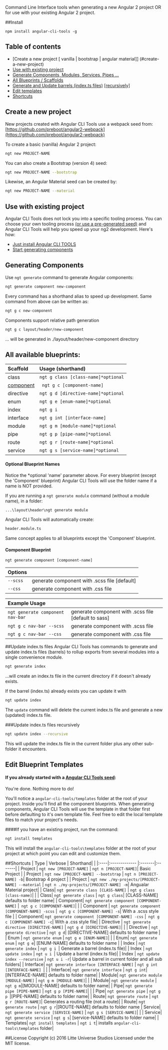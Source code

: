 Command Line Interface tools when generating a new Angular 2 project OR for use with your existing Angular 2 project. 

##Install 

`npm install angular-cli-tools -g`

## Table of contents

* [Create a new project [ vanilla | bootstrap | angular material]] (#create-a-new-project)
* [Use with existing project](#use-with-existing-project)
* [Generate Components, Modules, Services, Pipes ...](#generating-components)
* [All Blueprints / Scaffolds](#all-available-blueprints)
* [Generate and Update barrels (index.ts files)](#update-index.ts-files) [ [recursively] ](#update-index.ts-files-recursively)
* [Edit templates](#edit-blueprint-templates)
* [Shortcuts](#shrotcuts)



## Create a new project

New projects created with Angular CLI Tools use a webpack seed from: [https://github.com/preboot/angular2-webpack](https://github.com/preboot/angular2-webpack)
 
To create a basic (vanilla) Angular 2 project:
```bash
ngt new PROJECT-NAME
```

You can also create a Bootstrap (version 4) seed:
  
```bash
ngt new PROJECT-NAME --bootstrap
```

Likewise, an Angular Material seed can be created by:

```bash
ngt new PROJECT-NAME --material
```

## Use with existing project

Angular CLI Tools does not lock you into a specific tooling process. You can choose your own tooling process [(or use a pre-generated seed)](#create-a-new-project) and Angular CLI Tools will help you speed up your ng2 development. Here's how:

* [Just install Angular CLI TOOLS](#install)
* [Start generating components ](#generating-components)

 
## Generating Components
Use `ngt generate` command to generate Angular components:

```bash
ngt generate component new-component
```

Every command has a shorthand alias to speed up development. Same command from above can be written as:

```bash
ngt g c new-component 
```


Components support relative path generation
```bash
ngt g c layout/header/new-component 
```

... will be generated in ./layout/header/new-component directory 

## All available blueprints:

| Scaffold        | Usage (shorthand)|
|:------------- |:-------|
| class      | `ngt g class [class-name]*optional`|
| [component](#component)      |` ngt g c [component-name]`|
| directive      | `ngt g d [directive-name]*optional`|
| enum      | `ngt g e [enum-name]*optional`|
| index      | `ngt g i `|
| interface      | `ngt g int [interface-name] `|
| module      | `ngt g m [module-name]*optional`|
| pipe      | `ngt g p [pipe-name]*optional`|
| route      | `ngt g r [route-name]*optional`|
| service      | `ngt g s [service-name]*optional`|

#### Optional Blueprint Names
Notice the *optional 'name' parameter above. For every blueprint (except the 'Component' blueprint) Angular CLI Tools will use the folder name if a name is NOT provided.

If you are running a `ngt generate module` command (without a module name), in a folder:
```bash
...\layout\header\ngt generate module
```

Angular CLI Tools will automatically create:
```bash
header.module.ts
```

Same concept applies to all blueprints except the 'Component' blueprint.


#### Component Blueprint

`ngt generate component [component-name]`

| Options    | |
|:------------- |:-------|
| `--scss`     | generate component with .scss file [default] |
| `--css`      | generate component with .css file|


| Example Usage      | |
|:------------- |:-------|
| `ngt generate component nav-bar`     | generate component with .scss file [default to sass]|
| `ngt g c nav-bar --scss`      | generate component with .scss file|
| `ngt g c nav-bar --css`      | generate component with .css file| 


##Update index.ts files
Angular CLI Tools has commands to generate and update index.ts files (barrels) to rollup exports from several modules into a single convenience module.

```bash
ngt generate index
```

...will create an index.ts file in the current directory if it doesn't already exists.

If the barrel (index.ts) already exists you can update it with 
```bash
ngt update index
```
The `update` command will delete the current index.ts file and generate a new (updated) index.ts file.

###Update index.ts files recursively

```bash
ngt update index --recursive
```

This will update the index.ts file in the current folder plus any other sub-folder it encounters.

## Edit Blueprint Templates
#### If you already started with a [Angular CLI Tools seed](#create-a-new-project):
  
  You're done. Nothing more to do! 
  
  You'll notice a `angular-cli-tools/templates` folder at the root of your project. Inside you'll find all the component blueprints. When generating components, Angular CLI Tools will use the template in that folder first before defaulting to it's own template file. Feel free to edit the local template files to match your project's needs.
 
####If you have an existing project, run the command:
 
```bash
ngt install templates
```

This will install the `angular-cli-tools\templates` folder at the root of your project at which point you can edit  and customize them.


##Shortcuts
| Type        | Verbose        | Shorthand|  |
|:----|:------------- |:-------|:-------|
| Project | `ngt new [PROJECT-NAME]`      | `ngt n [PROJECT-NAME]`|  Basic Project |
| Project | `ngt new [PROJECT-NAME] --bootstrap`      | `ngt n [PROJECT-NAME] -b`| Bootstrap 4 project  |
| Project | `ngt new ./my-projects/[PROJECT-NAME] --material`      | `ngt n ./my-projects/[PROJECT-NAME] -m`|  Angualar Material project|
| Class| `ngt generate class [CLASS-NAME]`      | `ngt g class [class-name]`|  |
| Class| `ngt generate class`      | `ngt g class`| [CLASS-NAME] defaults to folder name|
| Component| `ngt generate component [COMPONENT-NAME]` |` ngt g c [COMPONENT-NAME]`|   |
| Component | `ngt generate component [COMPONENT-NAME] -scss` |` ngt g c [COMPONENT-NAME] -s`| With a .scss style file |
| Component| `ngt generate component [COMPONENT-NAME] -css` |` ngt g c [COMPONENT-NAME] -c`| With a .css style file|
| Directive | `ngt generate directive [DIRECTIVE-NAME]`      | `ngt g d [DIRECTIVE-NAME]`|   |
| Directive | `ngt generate directive`      | `ngt g d`| [DIRECTIVE-NAME] defaults to folder name  |
| Enum | `ngt generate enum`     | `ngt g e [ENUM-NAME]`|  |
| Enum| `ngt generate enum`     | `ngt g e`| [ENUM-NAME] defaults to folder name  |
| Index | `ngt generate index`     | `ngt g i `| Generate a barrel (index.ts file)|
| Index | `ngt update index`     | `ngt u i `| Update a barrel (index.ts file)|
| Index | `ngt update index --recursive`     | `ngt u i -r`| Update a barrel in current folder and all sub folders|
| Interface| `ngt generate interface [INTERFACE-NAME]`     | `ngt g int [INTERFACE-NAME] `|  |
| Interface| `ngt generate interface`     | `ngt g int`|[INTERFACE-NAME] defaults to folder name|
| Module| `ngt generate module [MODULE-NAME]`      | `ngt g m [MODULE-NAME]`|   |
| Module| `ngt generate module`      | `ngt g m`|[MODULE-NAME] defaults to folder name|
| Pipe| `ngt generate pipe [PIPE-NAME]`      | `ngt g p [PIPE-NAME]`|   |
| Pipe| `ngt generate pipe`      | `ngt g p `|[PIPE-NAME] defaults to folder name|
| Route| `ngt generate route`      | `ngt g r [ROUTE-NAME]`| Generates a routing file (not a route)|
| Route| `ngt generate route`      | `ngt g r`|[ROUTE-NAME] defaults to folder name
| Service| `ngt generate service [SERVICE-NAME]`      | `ngt g s [SERVICE-NAME]`|   |
| Service| `ngt generate service`      | `ngt g s`| [service-NAME] defaults to folder name|
| Templates| `ngt install templates`      | `ngt i t`| installs `angular-cli-tools\templates` folder|

 
 
##License
Copyright (c) 2016 Litte Universe Studios
Licensed under the MIT license.
